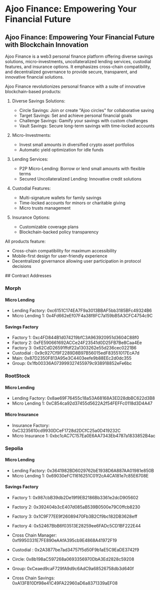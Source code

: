 # Ajoo Finance: Empowering Your Financial Future

## Ajoo Finance: Empowering Your Financial Future with Blockchain Innovation

Ajoo Finance is a web3 personal finance platform offering diverse savings solutions, micro-investments, uncollateralized lending services, custodial features, and insurance options. It emphasizes cross-chain compatibility, and decentralized governance to provide secure, transparent, and innovative financial solutions.

Ajoo Finance revolutionizes personal finance with a suite of innovative blockchain-based products:

1. Diverse Savings Solutions:

   - Circle Savings: Join or create "Ajoo circles" for collaborative saving
   - Target Savings: Set and achieve personal financial goals
   - Challenge Savings: Gamify your savings with custom challenges
   - Vault Savings: Secure long-term savings with time-locked accounts

2. Micro-Investments:

   - Invest small amounts in diversified crypto asset portfolios
   - Automatic yield optimization for idle funds

3. Lending Services:

   - P2P Micro-Lending: Borrow or lend small amounts with flexible terms
   - Secured Uncollateralized Lending: Innovative credit solutions

4. Custodial Features:

   - Multi-signature wallets for family savings
   - Time-locked accounts for minors or charitable giving
   - Micro trusts management

5. Insurance Options:
   - Customizable coverage plans
   - Blockchain-backed policy transparency

All products feature:

- Cross-chain compatibility for maximum accessibility
- Mobile-first design for user-friendly experience
- Decentralized governance allowing user participation in protocol decisions

## Contract Addresses

### Morph

#### Micro Lending

- Lending Factory: 0xc6151C174EA7F9a3013BBAF5bb3185BFc49324B6
- Micro Lending 1: 0x4Fd662eEf07F4a38f8FC7a159bB5A3CFC4754c9C

#### Savings Factory

- Factory 1: 0xc4FD844B1d074219bfC3A963920951d3604C88f0
- Factory 2: 0xFE590661692ACCe24F23541d0D25FB7Be8Caa4Ee
- Factory 3: 0x62CdD26591ffdf22a1303262e55d236cec0221B6
- Custodial : 0x9c927Cf9F2289D8B97B56015edF83551017EcA7d
- Main: 0x87D2350F813A95e3C4403eefe9b88EEc2d0dc355
- Group: 0x1fb00336A073999327455979c938918852eFe6bc

### RootStock

#### Micro Lending

- Lending Factory: 0x8ae69F76455c18a53A68168A3ED28dbBC622d3B8
- Micro Lending 1: 0xC854ca92d37455d5622A2f54FEFFc0118d3D4A47

#### Micro Insurance

- Insurance Factory: 0xC3235610cd9930DCeF1728d2DCfC25a0D419232C
- Micro Insurance 1: 0xbc1cAC7C157Ea0E6AA7343Eb4787a1833852B4ac

### Sepolia

#### Micro Lending

- Lending Factory: 0x3641982BD6029762bE1938D6A887AA01981e850B
- Micro Lending 1: 0x69030eFC11616251C01f2cA4CA181e7c85E6708E

#### Savings Factory

- Factory 1: 0x987cbB39db2De19f9EB2186Bb3361e2dcD905602
- Factory 2: 0x392404b3cE407d085aB539B0500e79C0ffcb8230
- Factory 3: 0x1C9F77EE9f26089470Fb3B2Cf9bc182DB3628eff
- Factory 4: 0x52467BbB6f03513E28259ee6FADc5CD1BF222E44

- Cross Chain Manager: 0xf9950331E7FE890eAAfA395cb9E4868A41972F19
- Custodial : 0x2A3877be7ad34757f5d50F9b1aE5C9EaDE3742f9
- Circle: 0x8b198aC597268a0693356970DbA3Ed2828c59208
- Group: 0xCeaed9caF729fA9d9c6AdC9a68526758db3d640f
- Cross Chain Savings: 0xA13FB10Df98e41C49FA22960aD6a8371339aEF08
<!-- Empower your financial future with Ajoo Finance's secure, transparent, and innovative solutions.

## Key Features:

Circle Savings: Users can create or join savings circles, known as "Ajoo circles," where members contribute regularly and take turns receiving the pooled amount. This digital version of traditional rotating savings and credit associations (ROSCAs) is secured by smart contracts, ensuring fairness and transparency.
Micro-Investments: Ajoo allows users to invest small amounts in a diversified portfolio of crypto assets, democratizing access to investment opportunities previously reserved for larger investors.
Micro-Lending: The protocol facilitates peer-to-peer micro-loans, enabling members to lend or borrow small amounts of cryptocurrency with customizable terms and collateral requirements. 4. P2P Lending Marketplace: A decentralized platform where lenders and borrowers can connect directly, setting their own terms within the framework of the protocol's smart contracts.
Custodial and Family Savings: Ajoo offers multi-signature wallets and time-locked savings accounts, perfect for family savings or custodial accounts for minors. Parents can set up accounts for their children with customizable withdrawal rules and beneficiary designations. 6. Decentralized Governance: Token holders can participate in the protocol's decision-making process, voting on proposals for feature updates, risk parameters, and fund allocations. 7. Yield Optimization: Idle funds in savings accounts are automatically allocated to various DeFi protocols to generate additional yield for users.
Cross-Chain Compatibility: Ajoo aims to operate across multiple blockchain networks, maximizing accessibility and liquidity. 9. Mobile-First Approach: A user-friendly mobile app makes it easy for anyone with a smartphone to access Ajoo's services, bridging the gap between traditional finance and DeFi. -->
